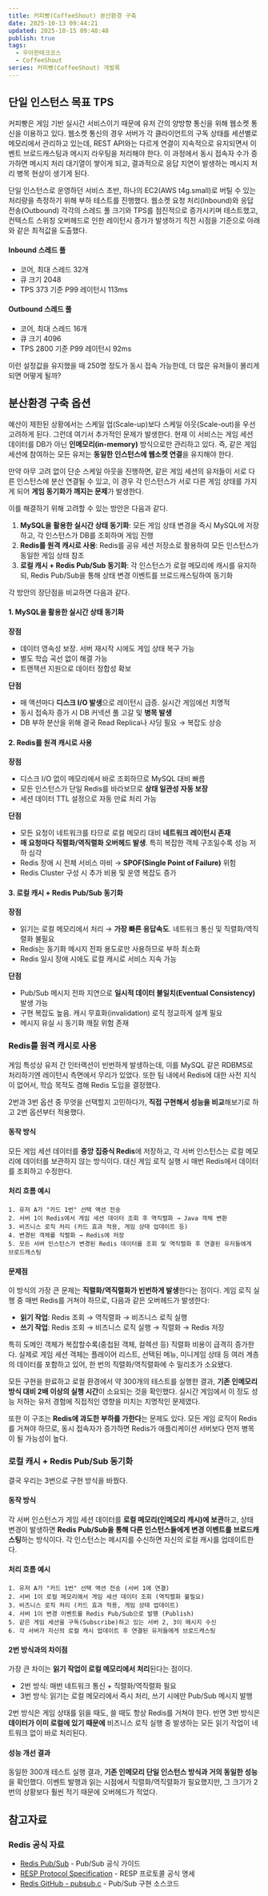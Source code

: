 ```yaml
---
title: 커피빵(CoffeeShout) 분산환경 구축
date: 2025-10-13 09:44:21
updated: 2025-10-15 09:48:48
publish: true
tags:
  - 우아한테크코스
  - CoffeeShout
series: 커피빵(CoffeeShout) 개발록
---
```

## 단일 인스턴스 목표 TPS
커피빵은 게임 기반 실시간 서비스이기 때문에 유저 간의 양방향 통신을 위해 웹소켓 통신을 이용하고 있다. 웹소켓 통신의 경우 서버가 각 클라이언트의 구독 상태를 세션별로 메모리에서 관리하고 있는데, REST API와는 다르게 연결이 지속적으로 유지되면서 이벤트 브로드캐스팅과 메시지 라우팅을 처리해야 한다. 이 과정에서 동시 접속자 수가 증가하면 메시지 처리 대기열이 쌓이게 되고, 결과적으로 응답 지연이 발생하는 메시지 처리 병목 현상이 생기게 된다.

단일 인스턴스로 운영하던 서비스 초반, 하나의 EC2(AWS t4g.small)로 버틸 수 있는 처리량을 측정하기 위해 부하 테스트를 진행했다. 웹소켓 요청 처리(Inbound)와 응답 전송(Outbound) 각각의 스레드 풀 크기와 TPS를 점진적으로 증가시키며 테스트했고, 컨텍스트 스위칭 오버헤드로 인한 레이턴시 증가가 발생하기 직전 시점을 기준으로 아래와 같은 최적값을 도출했다.
#### Inbound 스레드 풀
- 코어, 최대 스레드 32개
- 큐 크기 2048
- TPS 373 기준 P99 레이턴시 113ms
#### Outbound 스레드 풀
- 코어, 최대 스레드 16개
- 큐 크기 4096
- TPS 2800 기준 P99 레이턴시 92ms

이런 설정값을 유지했을 때 250명 정도가 동시 접속 가능한데, 더 많은 유저들이 몰리게 되면 어떻게 될까?

## 분산환경 구축 옵션
예산이 제한된 상황에서는 스케일 업(Scale-up)보다 스케일 아웃(Scale-out)을 우선 고려하게 된다. 그런데 여기서 추가적인 문제가 발생한다. 현재 이 서비스는 게임 세션 데이터를 DB가 아닌 **인메모리(in-memory)** 방식으로만 관리하고 있다. 즉, 같은 게임 세션에 참여하는 모든 유저는 **동일한 인스턴스에 웹소켓 연결**을 유지해야 한다.

만약 아무 고려 없이 단순 스케일 아웃을 진행하면, 같은 게임 세션의 유저들이 서로 다른 인스턴스에 분산 연결될 수 있고, 이 경우 각 인스턴스가 서로 다른 게임 상태를 가지게 되어 **게임 동기화가 깨지는 문제**가 발생한다.

이를 해결하기 위해 고려할 수 있는 방안은 다음과 같다.

1. **MySQL을 활용한 실시간 상태 동기화**: 모든 게임 상태 변경을 즉시 MySQL에 저장하고, 각 인스턴스가 DB를 조회하며 게임 진행
2. **Redis를 원격 캐시로 사용**: Redis를 공유 세션 저장소로 활용하여 모든 인스턴스가 동일한 게임 상태 참조
3. **로컬 캐시 + Redis Pub/Sub 동기화**: 각 인스턴스가 로컬 메모리에 캐시를 유지하되, Redis Pub/Sub을 통해 상태 변경 이벤트를 브로드캐스팅하여 동기화

각 방안의 장단점을 비교하면 다음과 같다.

#### 1. MySQL을 활용한 실시간 상태 동기화

**장점**
- 데이터 영속성 보장. 서버 재시작 시에도 게임 상태 복구 가능
- 별도 학습 곡선 없이 해결 가능
- 트랜잭션 지원으로 데이터 정합성 확보

**단점**
- 매 액션마다 **디스크 I/O 발생**으로 레이턴시 급증. 실시간 게임에선 치명적
- 동시 접속자 증가 시 DB 커넥션 풀 고갈 및 **병목 발생**
- DB 부하 분산을 위해 결국 Read Replica나 샤딩 필요 → 복잡도 상승

#### 2. Redis를 원격 캐시로 사용

**장점**
- 디스크 I/O 없이 메모리에서 바로 조회하므로 MySQL 대비 빠름
- 모든 인스턴스가 단일 Redis를 바라보므로 **상태 일관성 자동 보장**
- 세션 데이터 TTL 설정으로 자동 만료 처리 가능

**단점**
- 모든 요청이 네트워크를 타므로 로컬 메모리 대비 **네트워크 레이턴시 존재**
- **매 요청마다 직렬화/역직렬화 오버헤드 발생**. 특히 복잡한 객체 구조일수록 성능 저하 심각
- Redis 장애 시 전체 서비스 마비 → **SPOF(Single Point of Failure)** 위험
- Redis Cluster 구성 시 추가 비용 및 운영 복잡도 증가

#### 3. 로컬 캐시 + Redis Pub/Sub 동기화

**장점**
- 읽기는 로컬 메모리에서 처리 → **가장 빠른 응답속도**. 네트워크 통신 및 직렬화/역직렬화 불필요
- Redis는 동기화 메시지 전파 용도로만 사용하므로 부하 최소화
- Redis 일시 장애 시에도 로컬 캐시로 서비스 지속 가능

**단점**
- Pub/Sub 메시지 전파 지연으로 **일시적 데이터 불일치(Eventual Consistency)** 발생 가능
- 구현 복잡도 높음. 캐시 무효화(invalidation) 로직 정교하게 설계 필요
- 메시지 유실 시 동기화 깨질 위험 존재

### Redis를 원격 캐시로 사용

게임 특성상 유저 간 인터랙션이 빈번하게 발생하는데, 이를 MySQL 같은 RDBMS로 처리하기엔 레이턴시 측면에서 무리가 있었다. 또한 팀 내에서 Redis에 대한 사전 지식이 없어서, 학습 목적도 겸해 Redis 도입을 결정했다.

2번과 3번 옵션 중 무엇을 선택할지 고민하다가, **직접 구현해서 성능을 비교**해보기로 하고 2번 옵션부터 적용했다.

#### 동작 방식

모든 게임 세션 데이터를 **중앙 집중식 Redis**에 저장하고, 각 서버 인스턴스는 로컬 메모리에 데이터를 보관하지 않는 방식이다. 대신 게임 로직 실행 시 매번 Redis에서 데이터를 조회하고 수정한다.

#### 처리 흐름 예시

```
1. 유저 A가 "카드 1번" 선택 액션 전송
2. 서버 1이 Redis에서 게임 세션 데이터 조회 후 역직렬화 → Java 객체 변환
3. 비즈니스 로직 처리 (카드 효과 적용, 게임 상태 업데이트 등)
4. 변경된 객체를 직렬화 → Redis에 저장
5. 모든 서버 인스턴스가 변경된 Redis 데이터를 조회 및 역직렬화 후 연결된 유저들에게 브로드캐스팅
```

#### 문제점

이 방식의 가장 큰 문제는 **직렬화/역직렬화가 빈번하게 발생**한다는 점이다. 게임 로직 실행 중 매번 Redis를 거쳐야 하므로, 다음과 같은 오버헤드가 발생한다:

- **읽기 작업**: Redis 조회 → 역직렬화 → 비즈니스 로직 실행
- **쓰기 작업**: Redis 조회 → 비즈니스 로직 실행 → 직렬화 → Redis 저장

특히 도메인 객체가 복잡할수록(중첩된 객체, 컬렉션 등) 직렬화 비용이 급격히 증가한다. 실제로 게임 세션 객체는 플레이어 리스트, 선택된 메뉴, 미니게임 상태 등 여러 계층의 데이터를 포함하고 있어, 한 번의 직렬화/역직렬화에 수 밀리초가 소요됐다.

모든 구현을 완료하고 로컬 환경에서 약 300개의 테스트를 실행한 결과, **기존 인메모리 방식 대비 2배 이상의 실행 시간**이 소요되는 것을 확인했다. 실시간 게임에서 이 정도 성능 저하는 유저 경험에 직접적인 영향을 미치는 치명적인 문제였다.

또한 이 구조는 **Redis에 과도한 부하를 가한다**는 문제도 있다. 모든 게임 로직이 Redis를 거쳐야 하므로, 동시 접속자가 증가하면 Redis가 애플리케이션 서버보다 먼저 병목이 될 가능성이 높다. 

### 로컬 캐시 + Redis Pub/Sub 동기화
결국 우리는 3번으로 구현 방식을 바꿨다.

#### 동작 방식

각 서버 인스턴스가 게임 세션 데이터를 **로컬 메모리(인메모리 캐시)에 보관**하고, 상태 변경이 발생하면 **Redis Pub/Sub을 통해 다른 인스턴스들에게 변경 이벤트를 브로드캐스팅**하는 방식이다. 각 인스턴스는 메시지를 수신하면 자신의 로컬 캐시를 업데이트한다.

#### 처리 흐름 예시

```
1. 유저 A가 "카드 1번" 선택 액션 전송 (서버 1에 연결)
2. 서버 1이 로컬 메모리에서 게임 세션 데이터 조회 (역직렬화 불필요)
3. 비즈니스 로직 처리 (카드 효과 적용, 게임 상태 업데이트)
4. 서버 1이 변경 이벤트를 Redis Pub/Sub으로 발행 (Publish)
5. 같은 게임 세션을 구독(Subscribe)하고 있는 서버 2, 3이 메시지 수신
6. 각 서버가 자신의 로컬 캐시 업데이트 후 연결된 유저들에게 브로드캐스팅
```

#### 2번 방식과의 차이점

가장 큰 차이는 **읽기 작업이 로컬 메모리에서 처리**된다는 점이다.

- 2번 방식: 매번 네트워크 통신 + 직렬화/역직렬화 필요
- 3번 방식: 읽기는 로컬 메모리에서 즉시 처리, 쓰기 시에만 Pub/Sub 메시지 발행

2번 방식은 게임 상태를 읽을 때도, 쓸 때도 항상 Redis를 거쳐야 한다. 반면 3번 방식은 **데이터가 이미 로컬에 있기 때문에** 비즈니스 로직 실행 중 발생하는 모든 읽기 작업이 네트워크 없이 바로 처리된다.

#### 성능 개선 결과

동일한 300개 테스트 실행 결과, **기존 인메모리 단일 인스턴스 방식과 거의 동일한 성능**을 확인했다. 이벤트 발행과 읽는 시점에서 직렬화/역직렬화가 필요했지만, 그 크기가 2번의 상황보다 훨씬 적기 때문에 오버헤드가 적었다.


## 참고자료

### Redis 공식 자료

- [Redis Pub/Sub](https://redis.io/docs/latest/develop/pubsub/) - Pub/Sub 공식 가이드
- [RESP Protocol Specification](https://redis.io/docs/latest/develop/reference/protocol-spec/) - RESP 프로토콜 공식 명세
- [Redis GitHub - pubsub.c](https://github.com/redis/redis/blob/unstable/src/pubsub.c) - Pub/Sub 구현 소스코드
